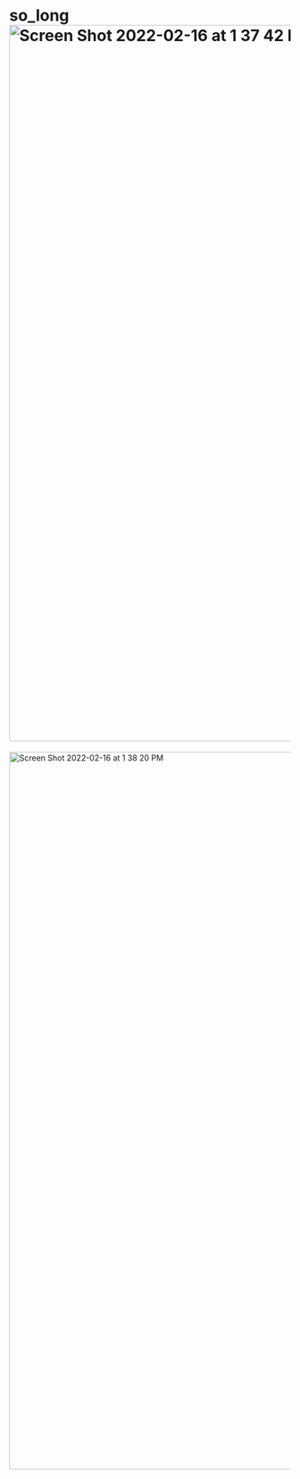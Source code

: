 # so_long<img width="1281" alt="Screen Shot 2022-02-16 at 1 37 42 PM" src="https://user-images.githubusercontent.com/79366498/154247598-d4cc94f2-e009-4d34-8c6e-cb4f734d3425.png">
<img width="1283" alt="Screen Shot 2022-02-16 at 1 38 20 PM" src="https://user-images.githubusercontent.com/79366498/154247618-879660a4-105a-4e41-9aaf-d506d1e2041d.png">

